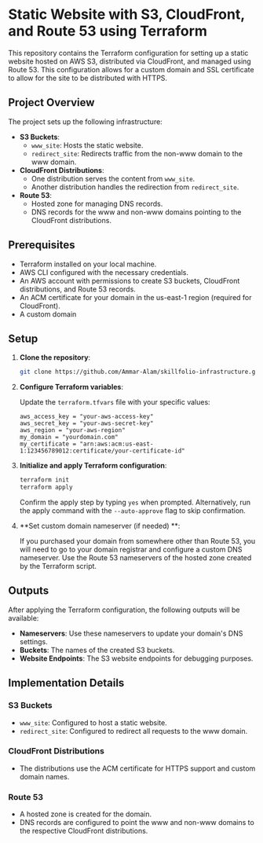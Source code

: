 # Static Website with S3, CloudFront, and Route 53 using Terraform

This repository contains the Terraform configuration for setting up a static website hosted on AWS S3, distributed via CloudFront, and managed using Route 53. This configuration allows for a custom domain and SSL certificate to allow for the site to be distributed with HTTPS.

## Project Overview

The project sets up the following infrastructure:

- **S3 Buckets**:
  - `www_site`: Hosts the static website.
  - `redirect_site`: Redirects traffic from the non-www domain to the www domain.
- **CloudFront Distributions**:
  - One distribution serves the content from `www_site`.
  - Another distribution handles the redirection from `redirect_site`.
- **Route 53**:
  - Hosted zone for managing DNS records.
  - DNS records for the www and non-www domains pointing to the CloudFront distributions.

## Prerequisites

- Terraform installed on your local machine.
- AWS CLI configured with the necessary credentials.
- An AWS account with permissions to create S3 buckets, CloudFront distributions, and Route 53 records.
- An ACM certificate for your domain in the us-east-1 region (required for CloudFront).
- A custom domain

## Setup

1. **Clone the repository**:

    ```sh
    git clone https://github.com/Ammar-Alam/skillfolio-infrastructure.git
    ```

2. **Configure Terraform variables**:

    Update the `terraform.tfvars` file with your specific values:

    ```hcl
    aws_access_key = "your-aws-access-key"
    aws_secret_key = "your-aws-secret-key"
    aws_region = "your-aws-region"
    my_domain = "yourdomain.com"
    my_certificate = "arn:aws:acm:us-east-1:123456789012:certificate/your-certificate-id"
    ```

3. **Initialize and apply Terraform configuration**:

    ```sh
    terraform init
    terraform apply
    ```

    Confirm the apply step by typing `yes` when prompted. Alternatively, run the apply command with the `--auto-approve` flag to skip confirmation.

4. **Set custom domain nameserver (if needed) **:

    If you purchased your domain from somewhere other than Route 53, you will need to go to your domain registrar and configure a custom DNS nameserver. Use the Route 53 nameservers of the hosted zone created by the Terraform script. 


## Outputs

After applying the Terraform configuration, the following outputs will be available:

- **Nameservers**: Use these nameservers to update your domain's DNS settings.
- **Buckets**: The names of the created S3 buckets.
- **Website Endpoints**: The S3 website endpoints for debugging purposes.

## Implementation Details

### S3 Buckets

- `www_site`: Configured to host a static website.
- `redirect_site`: Configured to redirect all requests to the www domain.

### CloudFront Distributions

- The distributions use the ACM certificate for HTTPS support and custom domain names.

### Route 53

- A hosted zone is created for the domain.
- DNS records are configured to point the www and non-www domains to the respective CloudFront distributions.
